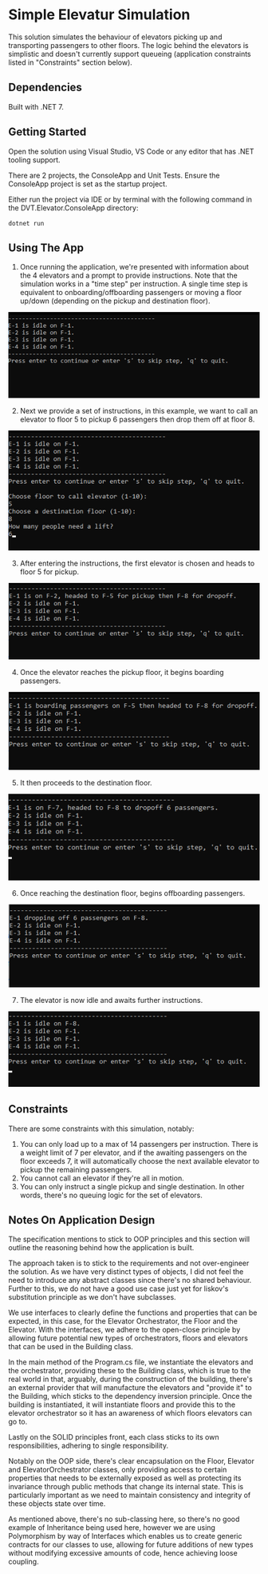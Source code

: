 # Simple Elevatur Simulation
This solution simulates the behaviour of elevators picking up and transporting passengers to other floors.
The logic behind the elevators is simplistic and doesn't currently support queueing (application constraints listed in "Constraints" section below).

## Dependencies
Built with .NET 7.

## Getting Started
Open the solution using Visual Studio, VS Code or any editor that has .NET tooling support.

There are 2 projects, the ConsoleApp and Unit Tests. Ensure the ConsoleApp project is set as the startup project.

Either run the project via IDE or by terminal with the following command in the DVT.Elevator.ConsoleApp directory:

```
dotnet run
```

## Using The App
1. Once running the application, we're presented with information about the 4 elevators and a prompt to provide instructions. Note that the simulation works in a "time step" per instruction. A single time step is equivalent to onboarding/offboarding passengers or moving a floor up/down (depending on the pickup and destination floor).

<div align="center">
    <img src="Screenshots/1.png">
</div>

2. Next we provide a set of instructions, in this example, we want to call an elevator to floor 5 to pickup 6 passengers then drop them off at floor 8.
<div align="center">
    <img src="Screenshots/2.png">
</div>

3. After entering the instructions, the first elevator is chosen and heads to floor 5 for pickup.
<div align="center">
    <img src="Screenshots/3.png">
</div>

4. Once the elevator reaches the pickup floor, it begins boarding passengers.
<div align="center">
    <img src="Screenshots/4.png">
</div>

5. It then proceeds to the destination floor.
<div align="center">
    <img src="Screenshots/5.png">
</div>

6. Once reaching the destination floor, begins offboarding passengers.
<div align="center">
    <img src="Screenshots/6.png">
</div>

7. The elevator is now idle and awaits further instructions.
<div align="center">
    <img src="Screenshots/7.png">
</div>

## Constraints
There are some constraints with this simulation, notably:

1. You can only load up to a max of 14 passengers per instruction. There is a weight limit of 7 per elevator, and if the awaiting passengers on the floor exceeds 7, it will automatically choose the next available elevator to pickup the remaining passengers.
2. You cannot call an elevator if they're all in motion.
3. You can only instruct a single pickup and single destination. In other words, there's no queuing logic for the set of elevators.

## Notes On Application Design
The specification mentions to stick to OOP principles and this section will outline the reasoning behind how the application is built.

The approach taken is to stick to the requirements and not over-engineer the solution. As we have very distinct types of objects, I did not feel the need to introduce any abstract classes since there's no shared behaviour. Further to this, we do not have a good use case just yet for liskov's substitution principle as we don't have subclasses.

We use interfaces to clearly define the functions and properties that can be expected, in this case, for the Elevator Orchestrator, the Floor and the Elevator. With the interfaces, we adhere to the open-close principle by allowing future potential new types of orchestrators, floors and elevators that can be used in the Building class.

In the main method of the Program.cs file, we instantiate the elevators and the orchestrator, providing these to the Building class, which is true to the real world in that, arguably, during the construction of the building, there's an external provider that will manufacture the elevators and "provide it" to the Building, which sticks to the dependency inversion principle. Once the building is instantiated, it will instantiate floors and provide this to the elevator orchestrator so it has an awareness of which floors elevators can go to.

Lastly on the SOLID principles front, each class sticks to its own responsibilities, adhering to single responsibility.

Notably on the OOP side, there's clear encapsulation on the Floor, Elevator and ElevatorOrchestrator classes, only providing access to certain properties that needs to be externally exposed as well as protecting its invariance through public methods that change its internal state. This is particularly important as we need to maintain consistency and integrity of these objects state over time. 

As mentioned above, there's no sub-classing here, so there's no good example of Inheritance being used here, however we are using Polymorphism by way of Interfaces which enables us to create generic contracts for our classes to use, allowing for future additions of new types without modifying excessive amounts of code, hence achieving loose coupling.